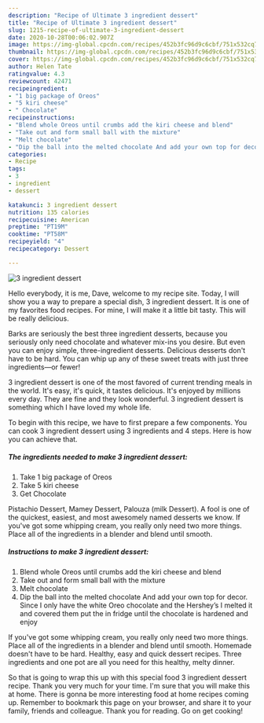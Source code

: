 ```yaml
---
description: "Recipe of Ultimate 3 ingredient dessert"
title: "Recipe of Ultimate 3 ingredient dessert"
slug: 1215-recipe-of-ultimate-3-ingredient-dessert
date: 2020-10-28T00:06:02.907Z
image: https://img-global.cpcdn.com/recipes/452b3fc96d9c6cbf/751x532cq70/3-ingredient-dessert-recipe-main-photo.jpg
thumbnail: https://img-global.cpcdn.com/recipes/452b3fc96d9c6cbf/751x532cq70/3-ingredient-dessert-recipe-main-photo.jpg
cover: https://img-global.cpcdn.com/recipes/452b3fc96d9c6cbf/751x532cq70/3-ingredient-dessert-recipe-main-photo.jpg
author: Helen Tate
ratingvalue: 4.3
reviewcount: 42471
recipeingredient:
- "1 big package of Oreos"
- "5 kiri cheese"
- " Chocolate"
recipeinstructions:
- "Blend whole Oreos until crumbs add the kiri cheese and blend"
- "Take out and form small ball with the mixture"
- "Melt chocolate"
- "Dip the ball into the melted chocolate And add your own top for decor. Since I only have the white Oreo chocolate and the Hershey’s I melted it and covered them put the in fridge until the chocolate is hardened and enjoy"
categories:
- Recipe
tags:
- 3
- ingredient
- dessert

katakunci: 3 ingredient dessert 
nutrition: 135 calories
recipecuisine: American
preptime: "PT19M"
cooktime: "PT58M"
recipeyield: "4"
recipecategory: Dessert

---
```



![3 ingredient dessert](https://img-global.cpcdn.com/recipes/452b3fc96d9c6cbf/751x532cq70/3-ingredient-dessert-recipe-main-photo.jpg)

Hello everybody, it is me, Dave, welcome to my recipe site. Today, I will show you a way to prepare a special dish, 3 ingredient dessert. It is one of my favorites food recipes. For mine, I will make it a little bit tasty. This will be really delicious.

Barks are seriously the best three ingredient desserts, because you seriously only need chocolate and whatever mix-ins you desire. But even you can enjoy simple, three-ingredient desserts. Delicious desserts don&#39;t have to be hard. You can whip up any of these sweet treats with just three ingredients—or fewer!

3 ingredient dessert is one of the most favored of current trending meals in the world. It's easy, it's quick, it tastes delicious. It's enjoyed by millions every day. They are fine and they look wonderful. 3 ingredient dessert is something which I have loved my whole life.


To begin with this recipe, we have to first prepare a few components. You can cook 3 ingredient dessert using 3 ingredients and 4 steps. Here is how you can achieve that.

<!--inarticleads1-->

##### The ingredients needed to make 3 ingredient dessert:

1. Take 1 big package of Oreos
1. Take 5 kiri cheese
1. Get  Chocolate


Pistachio Dessert, Mamey Dessert, Palouza (milk Dessert). A fool is one of the quickest, easiest, and most awesomely named desserts we know. If you&#39;ve got some whipping cream, you really only need two more things. Place all of the ingredients in a blender and blend until smooth. 

<!--inarticleads2-->

##### Instructions to make 3 ingredient dessert:

1. Blend whole Oreos until crumbs add the kiri cheese and blend
1. Take out and form small ball with the mixture
1. Melt chocolate
1. Dip the ball into the melted chocolate And add your own top for decor. Since I only have the white Oreo chocolate and the Hershey’s I melted it and covered them put the in fridge until the chocolate is hardened and enjoy


If you&#39;ve got some whipping cream, you really only need two more things. Place all of the ingredients in a blender and blend until smooth. Homemade doesn&#39;t have to be hard. Healthy, easy and quick dessert recipes. Three ingredients and one pot are all you need for this healthy, melty dinner. 

So that is going to wrap this up with this special food 3 ingredient dessert recipe. Thank you very much for your time. I'm sure that you will make this at home. There is gonna be more interesting food at home recipes coming up. Remember to bookmark this page on your browser, and share it to your family, friends and colleague. Thank you for reading. Go on get cooking!
